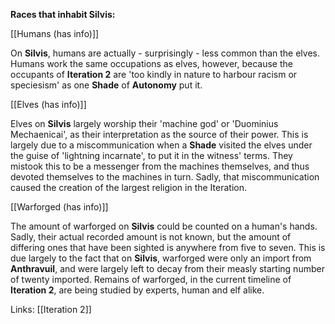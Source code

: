 **Races that inhabit Silvis:**

[[Humans (has info)]]

On **Silvis**, humans are actually - surprisingly - less common than the elves. Humans work the same occupations as elves, however, because the occupants of **Iteration 2** are 'too kindly in nature to harbour racism or speciesism' as one **Shade** of **Autonomy** put it.

[[Elves (has info)]]

Elves on **Silvis** largely worship their 'machine god' or 'Duominius Mechaenicai', as their interpretation as the source of their power. This is largely due to a miscommunication when a **Shade** visited the elves under the guise of 'lightning incarnate', to put it in the witness' terms. They mistook this to be a messenger from the machines themselves, and thus devoted themselves to the machines in turn. Sadly, that miscommunication caused the creation of the largest religion in the Iteration.

[[Warforged (has info)]]

The amount of warforged on **Silvis** could be counted on a human's hands. Sadly, their actual recorded amount is not known, but the amount of differing ones that have been sighted is anywhere from five to seven. This is due largely to the fact that on **Silvis**, warforged were only an import from **Anthravuil**, and were largely left to decay from their measly starting number of twenty imported. Remains of warforged, in the current timeline of **Iteration 2**, are being studied by experts, human and elf alike.

Links:
[[Iteration 2]]